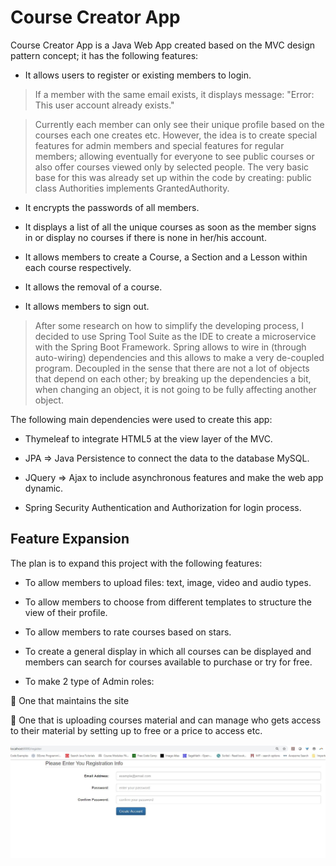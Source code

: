 # Course Creator App

Course Creator App is a Java Web App created based on the MVC design pattern concept; it has the following features:

-	It allows users to register or existing members to login.

  > If a member with the same email exists, it displays message:  "Error: This user account already exists."
  
  > Currently each member can only see their unique profile based on the courses each one creates etc. However, the idea is to create
    special features for admin members and special features for regular members; allowing eventually for everyone to see public courses
    or also offer courses viewed only by selected people. The very basic base for this was already set up within the code by creating:
    public class Authorities implements GrantedAuthority.
    
-	It encrypts the passwords of all members.

-	It displays a list of all the unique courses as soon as the member signs in or display no courses if there is none in her/his account.

-	It allows members to create a Course, a Section and a Lesson within each course respectively.

-	It allows the removal of a course.

-	It allows members to sign out.

  > After some research on how to simplify the developing process, I decided to use Spring Tool Suite as the IDE to create a
    microservice with the Spring Boot Framework. Spring allows to wire in (through auto-wiring) dependencies and this allows to make a 
    very de-coupled program. Decoupled in the sense that there are not a lot of objects that depend on each other; by breaking up the 
    dependencies a bit, when changing an object, it is not going to be fully affecting another object. 
    
The following main dependencies were used to create this app: 

-	Thymeleaf to integrate HTML5 at the view layer of the MVC.

-	JPA => Java Persistence to connect the data to the database MySQL.

-	JQuery => Ajax to include asynchronous features and make the web app dynamic. 

-	Spring Security Authentication and Authorization for login process.

## Feature Expansion

The plan is to expand this project with the following features:

-	To allow members to upload files: text, image, video and audio types.

-	To allow members to choose from different templates to structure the view of their profile.

-	To allow members to rate courses based on stars.

-	To create a general display in which all courses can be displayed and members can search for courses available to purchase or try for free. 

-	To make 2 type of Admin roles: 

	One that maintains the site

	One that is uploading courses material and can manage who gets access to their material by setting up to free or a price to access etc. 

![Screenshot](Demo1.jpg)

